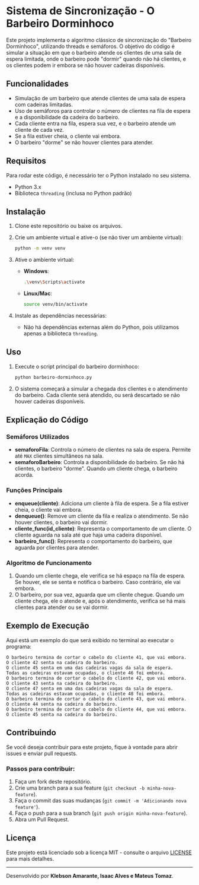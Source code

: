 # Sistema de Sincronização - O Barbeiro Dorminhoco

Este projeto implementa o algoritmo clássico de sincronização do "Barbeiro Dorminhoco", utilizando threads e semáforos. O objetivo do código é simular a situação em que o barbeiro atende os clientes de uma sala de espera limitada, onde o barbeiro pode "dormir" quando não há clientes, e os clientes podem ir embora se não houver cadeiras disponíveis.

## Funcionalidades

- Simulação de um barbeiro que atende clientes de uma sala de espera com cadeiras limitadas.
- Uso de semáforos para controlar o número de clientes na fila de espera e a disponibilidade da cadeira do barbeiro.
- Cada cliente entra na fila, espera sua vez, e o barbeiro atende um cliente de cada vez.
- Se a fila estiver cheia, o cliente vai embora.
- O barbeiro "dorme" se não houver clientes para atender.

## Requisitos

Para rodar este código, é necessário ter o Python instalado no seu sistema.

- Python 3.x
- Biblioteca `threading` (inclusa no Python padrão)

## Instalação

1. Clone este repositório ou baixe os arquivos.

2. Crie um ambiente virtual e ative-o (se não tiver um ambiente virtual):

    ```bash
    python -m venv venv
    ```

3. Ative o ambiente virtual:

    - **Windows**: 
        ```bash
        .\venv\Scripts\activate
        ```
    - **Linux/Mac**:
        ```bash
        source venv/bin/activate
        ```

4. Instale as dependências necessárias:

    - Não há dependências externas além do Python, pois utilizamos apenas a biblioteca `threading`.

## Uso

1. Execute o script principal do barbeiro dorminhoco:

    ```bash
    python barbeiro-dorminhoco.py
    ```

2. O sistema começará a simular a chegada dos clientes e o atendimento do barbeiro. Cada cliente será atendido, ou será descartado se não houver cadeiras disponíveis.

## Explicação do Código

### Semáforos Utilizados

- **semaforoFila**: Controla o número de clientes na sala de espera. Permite até `MAX` clientes simultâneos na sala.
- **semaforoBarbeiro**: Controla a disponibilidade do barbeiro. Se não há clientes, o barbeiro "dorme". Quando um cliente chega, o barbeiro acorda.

### Funções Principais

- **enqueue(cliente)**: Adiciona um cliente à fila de espera. Se a fila estiver cheia, o cliente vai embora.
- **denqueue()**: Remove um cliente da fila e realiza o atendimento. Se não houver clientes, o barbeiro vai dormir.
- **cliente_func(id_cliente)**: Representa o comportamento de um cliente. O cliente aguarda na sala até que haja uma cadeira disponível.
- **barbeiro_func()**: Representa o comportamento do barbeiro, que aguarda por clientes para atender.

### Algoritmo de Funcionamento

1. Quando um cliente chega, ele verifica se há espaço na fila de espera. Se houver, ele se senta e notifica o barbeiro. Caso contrário, ele vai embora.
2. O barbeiro, por sua vez, aguarda que um cliente chegue. Quando um cliente chega, ele o atende e, após o atendimento, verifica se há mais clientes para atender ou se vai dormir.

## Exemplo de Execução

Aqui está um exemplo do que será exibido no terminal ao executar o programa:

    
    O barbeiro termina de cortar o cabelo do cliente 41, que vai embora.
    O cliente 42 senta na cadeira do barbeiro.
    O cliente 45 senta em uma das cadeiras vagas da sala de espera.
    Todas as cadeiras estavam ocupadas, o cliente 46 foi embora.
    O barbeiro termina de cortar o cabelo do cliente 42, que vai embora.
    O cliente 43 senta na cadeira do barbeiro.
    O cliente 47 senta em uma das cadeiras vagas da sala de espera.
    Todas as cadeiras estavam ocupadas, o cliente 48 foi embora.
    O barbeiro termina de cortar o cabelo do cliente 43, que vai embora.
    O cliente 44 senta na cadeira do barbeiro.
    O barbeiro termina de cortar o cabelo do cliente 44, que vai embora.
    O cliente 45 senta na cadeira do barbeiro.



## Contribuindo

Se você deseja contribuir para este projeto, fique à vontade para abrir issues e enviar pull requests.

### Passos para contribuir:

1. Faça um fork deste repositório.
2. Crie uma branch para a sua feature (`git checkout -b minha-nova-feature`).
3. Faça o commit das suas mudanças (`git commit -m 'Adicionando nova feature'`).
4. Faça o push para a sua branch (`git push origin minha-nova-feature`).
5. Abra um Pull Request.

## Licença

Este projeto está licenciado sob a licença MIT - consulte o arquivo [LICENSE](LICENSE) para mais detalhes.

---

Desenvolvido por **Klebson Amarante, Isaac Alves e Mateus Tomaz**.
